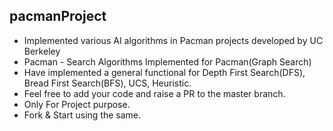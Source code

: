 ## pacmanProject
* Implemented various AI algorithms in Pacman projects developed by UC Berkeley
* Pacman - Search Algorithms Implemented for Pacman(Graph Search) <br/>
* Have implemented a general functional for Depth First Search(DFS), Bread First Search(BFS), UCS, Heuristic. <br/>
* Feel free to add your code and raise a PR to the master branch. <br/>
* Only For Project purpose. <br/>
* Fork & Start using the same. <br/>
